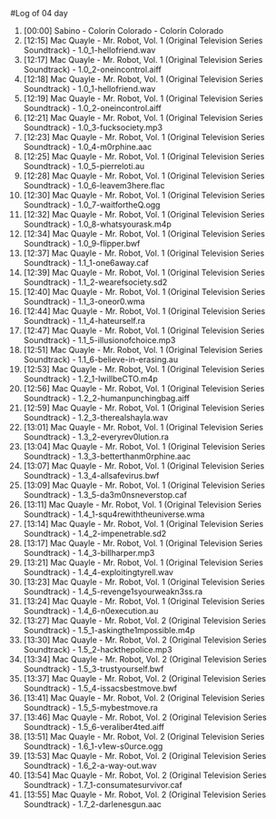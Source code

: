 #Log of 04 day

1. [00:00] Sabino - Colorín Colorado - Colorín Colorado
1. [12:15] Mac Quayle - Mr. Robot, Vol. 1 (Original Television Series Soundtrack) - 1.0_1-hellofriend.wav
1. [12:17] Mac Quayle - Mr. Robot, Vol. 1 (Original Television Series Soundtrack) - 1.0_2-oneincontrol.aiff
1. [12:18] Mac Quayle - Mr. Robot, Vol. 1 (Original Television Series Soundtrack) - 1.0_1-hellofriend.wav
1. [12:19] Mac Quayle - Mr. Robot, Vol. 1 (Original Television Series Soundtrack) - 1.0_2-oneincontrol.aiff
1. [12:21] Mac Quayle - Mr. Robot, Vol. 1 (Original Television Series Soundtrack) - 1.0_3-fucksociety.mp3
1. [12:23] Mac Quayle - Mr. Robot, Vol. 1 (Original Television Series Soundtrack) - 1.0_4-m0rphine.aac
1. [12:25] Mac Quayle - Mr. Robot, Vol. 1 (Original Television Series Soundtrack) - 1.0_5-pierreloti.au
1. [12:28] Mac Quayle - Mr. Robot, Vol. 1 (Original Television Series Soundtrack) - 1.0_6-leavem3here.flac
1. [12:30] Mac Quayle - Mr. Robot, Vol. 1 (Original Television Series Soundtrack) - 1.0_7-waitfortheQ.ogg
1. [12:32] Mac Quayle - Mr. Robot, Vol. 1 (Original Television Series Soundtrack) - 1.0_8-whatsyourask.m4p
1. [12:34] Mac Quayle - Mr. Robot, Vol. 1 (Original Television Series Soundtrack) - 1.0_9-flipper.bwf
1. [12:37] Mac Quayle - Mr. Robot, Vol. 1 (Original Television Series Soundtrack) - 1.1_1-one6away.caf
1. [12:39] Mac Quayle - Mr. Robot, Vol. 1 (Original Television Series Soundtrack) - 1.1_2-wearefsociety.sd2
1. [12:40] Mac Quayle - Mr. Robot, Vol. 1 (Original Television Series Soundtrack) - 1.1_3-oneor0.wma
1. [12:44] Mac Quayle - Mr. Robot, Vol. 1 (Original Television Series Soundtrack) - 1.1_4-hateurself.ra
1. [12:47] Mac Quayle - Mr. Robot, Vol. 1 (Original Television Series Soundtrack) - 1.1_5-illusionofchoice.mp3
1. [12:51] Mac Quayle - Mr. Robot, Vol. 1 (Original Television Series Soundtrack) - 1.1_6-believe-in-erasing.au
1. [12:53] Mac Quayle - Mr. Robot, Vol. 1 (Original Television Series Soundtrack) - 1.2_1-IwillbeCTO.m4p
1. [12:56] Mac Quayle - Mr. Robot, Vol. 1 (Original Television Series Soundtrack) - 1.2_2-humanpunchingbag.aiff
1. [12:59] Mac Quayle - Mr. Robot, Vol. 1 (Original Television Series Soundtrack) - 1.2_3-therealshayla.wav
1. [13:01] Mac Quayle - Mr. Robot, Vol. 1 (Original Television Series Soundtrack) - 1.3_2-everyrev0lution.ra
1. [13:04] Mac Quayle - Mr. Robot, Vol. 1 (Original Television Series Soundtrack) - 1.3_3-betterthanm0rphine.aac
1. [13:07] Mac Quayle - Mr. Robot, Vol. 1 (Original Television Series Soundtrack) - 1.3_4-allsafevirus.bwf
1. [13:09] Mac Quayle - Mr. Robot, Vol. 1 (Original Television Series Soundtrack) - 1.3_5-da3m0nsneverstop.caf
1. [13:11] Mac Quayle - Mr. Robot, Vol. 1 (Original Television Series Soundtrack) - 1.4_1-squ4rewiththeuniverse.wma
1. [13:14] Mac Quayle - Mr. Robot, Vol. 1 (Original Television Series Soundtrack) - 1.4_2-impenetrable.sd2
1. [13:17] Mac Quayle - Mr. Robot, Vol. 1 (Original Television Series Soundtrack) - 1.4_3-billharper.mp3
1. [13:21] Mac Quayle - Mr. Robot, Vol. 1 (Original Television Series Soundtrack) - 1.4_4-exploitingtyrell.wav
1. [13:23] Mac Quayle - Mr. Robot, Vol. 1 (Original Television Series Soundtrack) - 1.4_5-revenge1syourweakn3ss.ra
1. [13:24] Mac Quayle - Mr. Robot, Vol. 1 (Original Television Series Soundtrack) - 1.4_6-n0execution.au
1. [13:27] Mac Quayle - Mr. Robot, Vol. 2 (Original Television Series Soundtrack) - 1.5_1-askingthe1mpossible.m4p
1. [13:30] Mac Quayle - Mr. Robot, Vol. 2 (Original Television Series Soundtrack) - 1.5_2-hackthepolice.mp3
1. [13:34] Mac Quayle - Mr. Robot, Vol. 2 (Original Television Series Soundtrack) - 1.5_3-trustyourself.bwf
1. [13:37] Mac Quayle - Mr. Robot, Vol. 2 (Original Television Series Soundtrack) - 1.5_4-issacsbestmove.bwf
1. [13:41] Mac Quayle - Mr. Robot, Vol. 2 (Original Television Series Soundtrack) - 1.5_5-mybestmove.ra
1. [13:46] Mac Quayle - Mr. Robot, Vol. 2 (Original Television Series Soundtrack) - 1.5_6-veraliber4ted.aiff
1. [13:51] Mac Quayle - Mr. Robot, Vol. 2 (Original Television Series Soundtrack) - 1.6_1-v1ew-s0urce.ogg
1. [13:53] Mac Quayle - Mr. Robot, Vol. 2 (Original Television Series Soundtrack) - 1.6_2-a-way-out.wav
1. [13:54] Mac Quayle - Mr. Robot, Vol. 2 (Original Television Series Soundtrack) - 1.7_1-consumatesurvivor.caf
1. [13:55] Mac Quayle - Mr. Robot, Vol. 2 (Original Television Series Soundtrack) - 1.7_2-darlenesgun.aac
